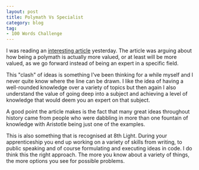 ```yaml
---
layout: post
title: Polymath Vs Specialist
category: blog
tag:
- 100 Words Challenge
---
```

I was reading an [interesting article](http://techcrunch.com/2015/10/17/specialization-polymaths-and-the-pareto-principle-in-a-convergence-economy/) yesterday. The article was arguing about how being a polymath is actually more valued, or at least will be more valued, as we go forward instead of being an expert in a specific field.

This "clash" of ideas is something I've been thinking for a while myself and I never quite know where the line can be drawn. I like the idea of having a well-rounded knowledge over a variety of topics but then again I also understand the value of going deep into a subject and achieving a level of knowledge that would deem you an expert on that subject.

A good point the article makes is the fact that many great ideas throughout history came from people who were dabbling in more than one fountain of knowledge with Aristotle being just one of the examples.

This is also something that is recognised at 8th Light. During your apprenticeship you end up working on a variety of skills from writing, to public speaking and of course formulating and executing ideas in code. I do think this the right approach. The more you know about a variety of things, the more options you see for possible problems.
